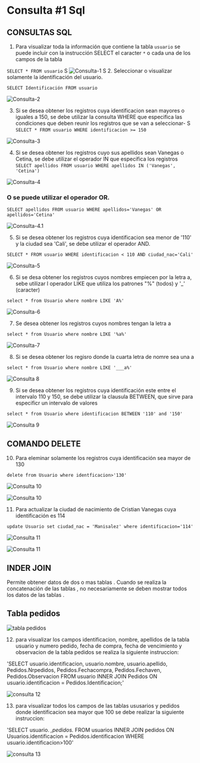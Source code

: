 # Consulta #1 Sql

## CONSULTAS SQL

1. Para visualizar toda la información que contiene la tabla `usuario` se puede incluir con la instrucción SELECT el caracter `*` o cada una de los campos de la tabla 

`SELECT * FROM usuario`
S
![Consulta-1](img/2.png "Tabla usuario")
S
2. Seleccionar o visualizar solamente la identificación del usuario.

`SELECT Identificación FROM usuario`

![Consulta-2](img/3.png "Tabla Identificacion")

3. Si se desea obtener los registros cuya identificacion sean mayores o iguales a 150, se debe utilizar la consulta WHERE que especifica las condiciones que deben reunir los registros que se van a seleccionar-
S
`SELECT * FROM usuario WHERE identificacion >= 150`

![Consulta-3](img/4.png "Tabla Mayor o igual que")

4. Si se desea obtener los registros cuyo sus apellidos sean Vanegas o Cetina, se debe utilizar el operador IN que especifica los registros 
`SELECT apellidos FROM usuario WHERE apellidos IN ('Vanegas', 'Cetina')`

![Consulta-4](img/4si.png "Tabla Apellidos1")

### O se puede utilizar el operador OR.

`SELECT apellidos FROM usuario WHERE apellidos='Vanegas' OR apellidos='Cetina'`

![Consulta-4.1](img/4.1.png "Tabla Apellidos2")

5. Si se desea obtener los registros cuya identificacion sea menor de '110' y la ciudad sea 'Cali', se debe utilizar el operador AND.

`SELECT * FROM usuario WHERE identificacion < 110 AND ciudad_nac='Cali'`

![Consulta-5](img/5.png "Tabla Apellidos2")

6. Si se desa obtener los registros cuyos nombres empiecen por la letra a, sebe utilizar l operador LIKE que utiliza los patrones "%" (todos) y '_' (caracter)

`select * from Usuario where nombre LIKE 'A%'`

![Consulta-6](img/6.png "Consulta 6")

7. Se desea obtener los registros cuyos nombres tengan la letra a

`select * from Usuario where nombre LIKE '%a%'`

![Consulta-7](img/7.png "Consulta 7")

8. Si se desea obtener los regisro donde la cuarta letra de nomre sea una a

`select * from Usuario where nombre LIKE '___a%'`

![Consulta 8](img/8si.png "Consulta 8")

9. Si se desea obtener los registros cuya identificación este entre el intervalo 110 y 150, se debe utilizar la clausula BETWEEN, que sirve para especificr un intervalo de valores

`select * from Usuario where identificacion BETWEEN '110' and '150'`

![Consulta 9](img/9.png "Consulta 9")

## COMANDO DELETE

10. Para eleminar solamente los registros cuya identificación sea mayor de 130 

`delete from Usuario where identficacion>'130'`

![Consulta 10](img/10c.png "Consulta 10")

![Consulta 10](img/10.png "Consulta 10")

11. Para actualizar la ciudad de nacimiento de Cristian Vanegas cuya identificación es 114

`update Usuario set ciudad_nac = 'Manisalez' where identificacion='114'`

![Consulta 11](img/11c.png "Consulta 11")

![Consulta 11](img/11.png "Consulta 11")

## INDER JOIN
Permite obtener datos de dos o mas tablas . Cuando se realiza la concatenación de las tablas , no necesariamente se deben mostrar todos los datos de las tablas .

## Tabla pedidos

![tabla pedidos ](img/1.png "tabla pedidos")

12. para visualizar los campos identificacion, nombre, apellidos de la tabla usuario y numero pedido, fecha de compra, fecha de vencimiento y observacion de la tabla pedidos se realiza la siguiente instruccion:

'SELECT usuario.identificacion, usuario.nombre, usuario.apellido, Pedidos.Nrpedidos, Pedidos.Fechacompra, Pedidos.Fechaven, Pedidos.Observacion FROM usuario INNER JOIN Pedidos ON usuario.identificacion = Pedidos.Identificacion;'

![consulta 12 ](img/12.png "consulta 12")

13. para visualizar todos los campos de las tablas ususarios y pedidos donde identificacion sea mayor que 100 se debe realizar la siguiente instruccion:

'SELECT usuario. *,pedidos.* FROM usuarios INNER JOIN pedidos ON Usuarios.identificacion = Pedidos.identificacion WHERE usuario.identificacion>100'

![consulta 13 ](img/13.png "consulta 13")